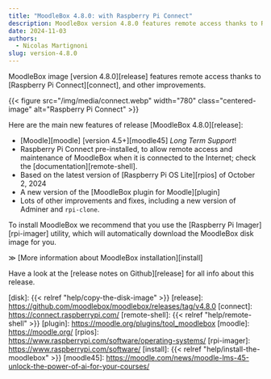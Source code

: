 ```yaml
---
title: "MoodleBox 4.8.0: with Raspberry Pi Connect"
description: MoodleBox version 4.8.0 features remote access thanks to Raspberry Pi Connect, and other improvements.
date: 2024-11-03
authors:
  - Nicolas Martignoni
slug: version-4.8.0
---
```

MoodleBox image [version 4.8.0][release]  features remote access thanks to [Raspberry Pi Connect][connect], and other improvements.

{{< figure src="/img/media/connect.webp" width="780" class="centered-image" alt="Raspberry Pi Connect" >}}

Here are the main new features of release [MoodleBox 4.8.0][release]:
- [Moodle][moodle] [version 4.5+][moodle45] _Long Term Support_!
- Raspberry Pi Connect pre-installed, to allow remote access and maintenance of MoodleBox when it is connected to the Internet; check the [documentation][remote-shell].
- Based on the latest version of [Raspberry Pi OS Lite][rpios] of October 2, 2024
- A new version of the [MoodleBox plugin for Moodle][plugin]
- Lots of other improvements and fixes, including a new version of Adminer and `rpi-clone`.

To install MoodleBox we recommend that you use the [Raspberry Pi Imager][rpi-imager] utility, which will automatically download the MoodleBox disk image for you.

&Gt; [More information about MoodleBox installation][install]

Have a look at the [release notes on Github][release] for all info about this release.

[disk]: {{< relref "help/copy-the-disk-image" >}}
[release]: https://github.com/moodlebox/moodlebox/releases/tag/v4.8.0
[connect]: https://connect.raspberrypi.com/
[remote-shell]: {{< relref "help/remote-shell" >}}
[plugin]: https://moodle.org/plugins/tool_moodlebox
[moodle]: https://moodle.org/
[rpios]: https://www.raspberrypi.com/software/operating-systems/
[rpi-imager]: https://www.raspberrypi.com/software/
[install]: {{< relref "help/install-the-moodlebox" >}}
[moodle45]: https://moodle.com/news/moodle-lms-45-unlock-the-power-of-ai-for-your-courses/

